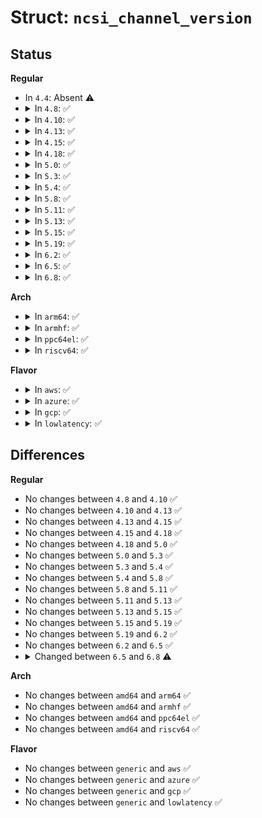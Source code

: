 # Struct: <code>ncsi_channel_version</code>

## Status
<b>Regular</b>
<ul>
<li>
In <code>4.4</code>: Absent ⚠️
</li>
<li>
<details>
<summary>In <code>4.8</code>: ✅</summary>

```c
struct ncsi_channel_version {
    u32 version;
    u32 alpha2;
    u8 fw_name[12];
    u32 fw_version;
    u16 pci_ids[4];
    u32 mf_id;
};
```
</details>
</li>
<li>
<details>
<summary>In <code>4.10</code>: ✅</summary>

```c
struct ncsi_channel_version {
    u32 version;
    u32 alpha2;
    u8 fw_name[12];
    u32 fw_version;
    u16 pci_ids[4];
    u32 mf_id;
};
```
</details>
</li>
<li>
<details>
<summary>In <code>4.13</code>: ✅</summary>

```c
struct ncsi_channel_version {
    u32 version;
    u32 alpha2;
    u8 fw_name[12];
    u32 fw_version;
    u16 pci_ids[4];
    u32 mf_id;
};
```
</details>
</li>
<li>
<details>
<summary>In <code>4.15</code>: ✅</summary>

```c
struct ncsi_channel_version {
    u32 version;
    u32 alpha2;
    u8 fw_name[12];
    u32 fw_version;
    u16 pci_ids[4];
    u32 mf_id;
};
```
</details>
</li>
<li>
<details>
<summary>In <code>4.18</code>: ✅</summary>

```c
struct ncsi_channel_version {
    u32 version;
    u32 alpha2;
    u8 fw_name[12];
    u32 fw_version;
    u16 pci_ids[4];
    u32 mf_id;
};
```
</details>
</li>
<li>
<details>
<summary>In <code>5.0</code>: ✅</summary>

```c
struct ncsi_channel_version {
    u32 version;
    u32 alpha2;
    u8 fw_name[12];
    u32 fw_version;
    u16 pci_ids[4];
    u32 mf_id;
};
```
</details>
</li>
<li>
<details>
<summary>In <code>5.3</code>: ✅</summary>

```c
struct ncsi_channel_version {
    u32 version;
    u32 alpha2;
    u8 fw_name[12];
    u32 fw_version;
    u16 pci_ids[4];
    u32 mf_id;
};
```
</details>
</li>
<li>
<details>
<summary>In <code>5.4</code>: ✅</summary>

```c
struct ncsi_channel_version {
    u32 version;
    u32 alpha2;
    u8 fw_name[12];
    u32 fw_version;
    u16 pci_ids[4];
    u32 mf_id;
};
```
</details>
</li>
<li>
<details>
<summary>In <code>5.8</code>: ✅</summary>

```c
struct ncsi_channel_version {
    u32 version;
    u32 alpha2;
    u8 fw_name[12];
    u32 fw_version;
    u16 pci_ids[4];
    u32 mf_id;
};
```
</details>
</li>
<li>
<details>
<summary>In <code>5.11</code>: ✅</summary>

```c
struct ncsi_channel_version {
    u32 version;
    u32 alpha2;
    u8 fw_name[12];
    u32 fw_version;
    u16 pci_ids[4];
    u32 mf_id;
};
```
</details>
</li>
<li>
<details>
<summary>In <code>5.13</code>: ✅</summary>

```c
struct ncsi_channel_version {
    u32 version;
    u32 alpha2;
    u8 fw_name[12];
    u32 fw_version;
    u16 pci_ids[4];
    u32 mf_id;
};
```
</details>
</li>
<li>
<details>
<summary>In <code>5.15</code>: ✅</summary>

```c
struct ncsi_channel_version {
    u32 version;
    u32 alpha2;
    u8 fw_name[12];
    u32 fw_version;
    u16 pci_ids[4];
    u32 mf_id;
};
```
</details>
</li>
<li>
<details>
<summary>In <code>5.19</code>: ✅</summary>

```c
struct ncsi_channel_version {
    u32 version;
    u32 alpha2;
    u8 fw_name[12];
    u32 fw_version;
    u16 pci_ids[4];
    u32 mf_id;
};
```
</details>
</li>
<li>
<details>
<summary>In <code>6.2</code>: ✅</summary>

```c
struct ncsi_channel_version {
    u32 version;
    u32 alpha2;
    u8 fw_name[12];
    u32 fw_version;
    u16 pci_ids[4];
    u32 mf_id;
};
```
</details>
</li>
<li>
<details>
<summary>In <code>6.5</code>: ✅</summary>

```c
struct ncsi_channel_version {
    u32 version;
    u32 alpha2;
    u8 fw_name[12];
    u32 fw_version;
    u16 pci_ids[4];
    u32 mf_id;
};
```
</details>
</li>
<li>
<details>
<summary>In <code>6.8</code>: ✅</summary>

```c
struct ncsi_channel_version {
    u8 major;
    u8 minor;
    u8 update;
    char alpha1;
    char alpha2;
    u8 fw_name[12];
    u32 fw_version;
    u16 pci_ids[4];
    u32 mf_id;
};
```
</details>
</li>
</ul>
<b>Arch</b>
<ul>
<li>
<details>
<summary>In <code>arm64</code>: ✅</summary>

```c
struct ncsi_channel_version {
    u32 version;
    u32 alpha2;
    u8 fw_name[12];
    u32 fw_version;
    u16 pci_ids[4];
    u32 mf_id;
};
```
</details>
</li>
<li>
<details>
<summary>In <code>armhf</code>: ✅</summary>

```c
struct ncsi_channel_version {
    u32 version;
    u32 alpha2;
    u8 fw_name[12];
    u32 fw_version;
    u16 pci_ids[4];
    u32 mf_id;
};
```
</details>
</li>
<li>
<details>
<summary>In <code>ppc64el</code>: ✅</summary>

```c
struct ncsi_channel_version {
    u32 version;
    u32 alpha2;
    u8 fw_name[12];
    u32 fw_version;
    u16 pci_ids[4];
    u32 mf_id;
};
```
</details>
</li>
<li>
<details>
<summary>In <code>riscv64</code>: ✅</summary>

```c
struct ncsi_channel_version {
    u32 version;
    u32 alpha2;
    u8 fw_name[12];
    u32 fw_version;
    u16 pci_ids[4];
    u32 mf_id;
};
```
</details>
</li>
</ul>
<b>Flavor</b>
<ul>
<li>
<details>
<summary>In <code>aws</code>: ✅</summary>

```c
struct ncsi_channel_version {
    u32 version;
    u32 alpha2;
    u8 fw_name[12];
    u32 fw_version;
    u16 pci_ids[4];
    u32 mf_id;
};
```
</details>
</li>
<li>
<details>
<summary>In <code>azure</code>: ✅</summary>

```c
struct ncsi_channel_version {
    u32 version;
    u32 alpha2;
    u8 fw_name[12];
    u32 fw_version;
    u16 pci_ids[4];
    u32 mf_id;
};
```
</details>
</li>
<li>
<details>
<summary>In <code>gcp</code>: ✅</summary>

```c
struct ncsi_channel_version {
    u32 version;
    u32 alpha2;
    u8 fw_name[12];
    u32 fw_version;
    u16 pci_ids[4];
    u32 mf_id;
};
```
</details>
</li>
<li>
<details>
<summary>In <code>lowlatency</code>: ✅</summary>

```c
struct ncsi_channel_version {
    u32 version;
    u32 alpha2;
    u8 fw_name[12];
    u32 fw_version;
    u16 pci_ids[4];
    u32 mf_id;
};
```
</details>
</li>
</ul>

## Differences
<b>Regular</b>
<ul>
<li>
No changes between <code>4.8</code> and <code>4.10</code> ✅
</li>
<li>
No changes between <code>4.10</code> and <code>4.13</code> ✅
</li>
<li>
No changes between <code>4.13</code> and <code>4.15</code> ✅
</li>
<li>
No changes between <code>4.15</code> and <code>4.18</code> ✅
</li>
<li>
No changes between <code>4.18</code> and <code>5.0</code> ✅
</li>
<li>
No changes between <code>5.0</code> and <code>5.3</code> ✅
</li>
<li>
No changes between <code>5.3</code> and <code>5.4</code> ✅
</li>
<li>
No changes between <code>5.4</code> and <code>5.8</code> ✅
</li>
<li>
No changes between <code>5.8</code> and <code>5.11</code> ✅
</li>
<li>
No changes between <code>5.11</code> and <code>5.13</code> ✅
</li>
<li>
No changes between <code>5.13</code> and <code>5.15</code> ✅
</li>
<li>
No changes between <code>5.15</code> and <code>5.19</code> ✅
</li>
<li>
No changes between <code>5.19</code> and <code>6.2</code> ✅
</li>
<li>
No changes between <code>6.2</code> and <code>6.5</code> ✅
</li>
<li>
<details>
<summary>Changed between <code>6.5</code> and <code>6.8</code> ⚠️</summary>
<ul>
<li>
<b>Field added. </b>
<code>u8 major</code>
</li>
<li>
<b>Field added. </b>
<code>u8 minor</code>
</li>
<li>
<b>Field added. </b>
<code>u8 update</code>
</li>
<li>
<b>Field added. </b>
<code>char alpha1</code>
</li>
<li>
<b>Field removed. </b>
<code>u32 version</code>
</li>
<li>
<b>Field type changed. </b>
<code>u32 alpha2</code> ➡️ <code>char alpha2</code>
</li>
</ul>
</details>
</li>
</ul>
<b>Arch</b>
<ul>
<li>
No changes between <code>amd64</code> and <code>arm64</code> ✅
</li>
<li>
No changes between <code>amd64</code> and <code>armhf</code> ✅
</li>
<li>
No changes between <code>amd64</code> and <code>ppc64el</code> ✅
</li>
<li>
No changes between <code>amd64</code> and <code>riscv64</code> ✅
</li>
</ul>
<b>Flavor</b>
<ul>
<li>
No changes between <code>generic</code> and <code>aws</code> ✅
</li>
<li>
No changes between <code>generic</code> and <code>azure</code> ✅
</li>
<li>
No changes between <code>generic</code> and <code>gcp</code> ✅
</li>
<li>
No changes between <code>generic</code> and <code>lowlatency</code> ✅
</li>
</ul>
